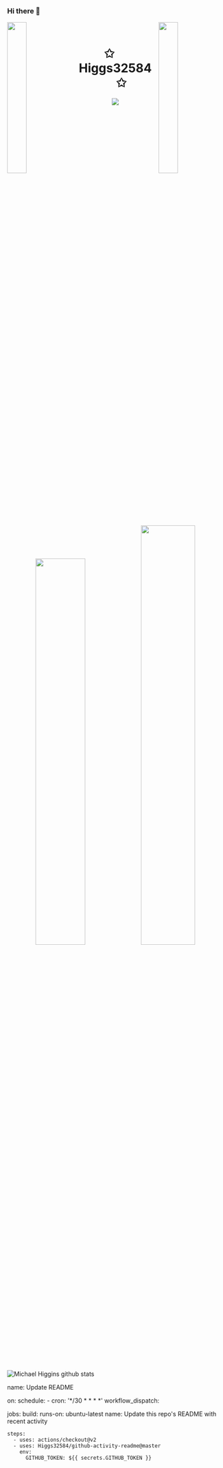 ### Hi there 👋

<img align="left" src="https://user-images.githubusercontent.com/65187002/144930161-2f783401-8d27-4fdf-a2f7-cc0ba32f1f1f.gif" width="30%" style="display:inline;">
<img align="right" src="https://user-images.githubusercontent.com/65187002/144930161-2f783401-8d27-4fdf-a2f7-cc0ba32f1f1f.gif" width="30%" style="display:inline;">
<br>
<p align="center">
    <h1 align="center">✩&emsp;Higgs32584&emsp;✩</h1>
</p>
<p align="center">
    <img src="https://readme-typing-svg.herokuapp.com/?lines=Hello!;Welcome+to+my+profile!;Have+a+look+around!&font=Fira%20Code&color=%23D62F79&center=true&width=280&height=50">
</p>
<br>
<p align="center">
</p>
<p align="center">
    <a href="https://leetcode.com/Higgs32/"><img width="48%" src="https://leetcode.card.workers.dev/Higgs32?theme=dark&font=baloo&extension=null&border=2&border_radius=8"></a>
  <a href="https://github.com/Higgs32584"><img width="50%" src="https://github-readme-stats.vercel.app/api/top-langs/?username=Higgs32584&theme=dark&hide=html,css,cmake&layout=compact&langs_count=5&bg_color=101010&hide_title=true"></a>  

![Michael Higgins github stats](https://github-readme-stats.vercel.app/api?username=Higgs32584&show_icons=true&hide_border=true)
</p>
<!--START_SECTION:activity-->
    name: Update README

on:
  schedule:
    - cron: '*/30 * * * *'
  workflow_dispatch:

jobs:
  build:
    runs-on: ubuntu-latest
    name: Update this repo's README with recent activity

    steps:
      - uses: actions/checkout@v2
      - uses: Higgs32584/github-activity-readme@master
        env:
          GITHUB_TOKEN: ${{ secrets.GITHUB_TOKEN }}
